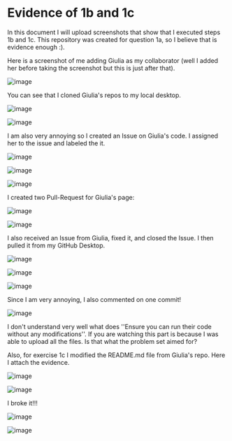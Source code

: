 # Evidence of 1b and 1c
In this document I will upload screenshots that show that I executed steps 1b and 1c. This repository was created for question 1a, so I believe that is evidence enough :).

Here is a screenshot of me adding Giulia as my collaborator (well I added her before taking the screenshot but this is just after that). 

![image](/screenshots/ss1.png)

You can see that I cloned Giulia's repos to my local desktop.

![image](/screenshots/ss2.png)

![image](/screenshots/ss3.png)

I am also very annoying so I created an Issue on Giulia's code. I assigned her to the issue and labeled the it.

![image](/screenshots/ss4.png)

![image](/screenshots/ss5.png)

![image](/screenshots/ss6.png)

I created two Pull-Request for Giulia's page:

![image](/screenshots/ss7.png)

![image](/screenshots/ss8.png)

I also received an Issue from Giulia, fixed it, and closed the Issue. I then pulled it from my GitHub Desktop.

![image](/screenshots/ss9a.png)

![image](/screenshots/ss9b.png)

![image](/screenshots/ss9c.png)

Since I am very annoying, I also commented on one commit!

![image](/screenshots/ss10.png)

I don't understand very well what does ''Ensure you can run their code without any modifications''. If you are watching this part is because I was able to upload all the files. Is that what the problem set aimed for?

Also, for exercise 1c I modified the README.md file from Giulia's repo. Here I attach the evidence.

![image](/screenshots/ss11.png)

![image](/screenshots/ss12.png)

I broke it!!! 

![image](/screenshots/ss13.png)

![image](/screenshots/ss14.png)